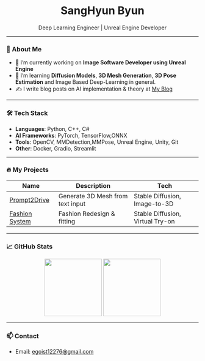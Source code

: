 <h1 align="center">SangHyun Byun</h1>

<p align="center">
  Deep Learning Engineer | Unreal Engine Developer
</p>

---

### 🌱 About Me
- 🔭 I’m currently working on **Image Software Developer using Unreal Engine**
- 🌱 I’m learning **Diffusion Models**, **3D Mesh Generation**, **3D Pose Estimation** and Image Based Deep-Learning in general.
- ✍️ I write blog posts on AI implementation & theory at [My Blog](https://ggoosae.tistory.com/)

---

### 🛠️ Tech Stack
- **Languages**: Python, C++, C#
- **AI Frameworks**: PyTorch, TensorFlow,ONNX
- **Tools**: OpenCV, MMDetection,MMPose, Unreal Engine, Unity, Git
- **Other**: Docker, Gradio, Streamlit

---

### 🔥 My Projects
| Name | Description | Tech |
|------|-------------|------|
| [Prompt2Drive](https://github.com/ShByeon3968/Diffusion-Tool) | Generate 3D Mesh from text input | Stable Diffusion, Image-to-3D |
| [Fashion System](https://github.com/ShByeon3968/Diffusion-Tool) | Fashion Redesign & fitting | Stable Diffusion, Virtual Try-on |

---

### 📈 GitHub Stats
<p align="center">
  <img src="https://github-readme-stats.vercel.app/api?username=ShByeon3968&show_icons=true&theme=github_dark" height="150" />
  <img src="https://github-readme-stats.vercel.app/api/top-langs/?username=ShByeon3968&layout=compact&theme=github_dark" height="150" />
</p>

---

### 📫 Contact
- Email: egoist12276@gmail.com

